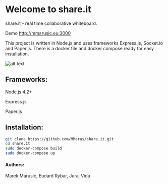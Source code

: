 Welcome to share.it
==================
share.it - real time collaborative whiteboard.

Demo http://mmarusic.eu:3000

This project is written in Node.js and uses frameworks Express.js, Socket.io and Paper.js.
There is a docker file and docker compose ready for easy installation.


![alt text]( "Image1")


Frameworks:
-------------------
Node.js 4.2+

Express.js

Paper.js 

Installation:
-------------------
```bash
git clone https://github.com/MMarus/share.it.git
cd share.it
sudo docker-compose build
sudo docker-compose up
```

#### Authors:
Marek Marusic, Eudard Rybar, Juraj Vida

